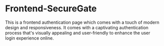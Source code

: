 # Frontend-SecureGate
This is a frontend authentication page which comes with a touch of modern design and responsiveness. It comes with a captivating authentication process that's visually appealing and user-friendly to enhance the user login experience online. 
